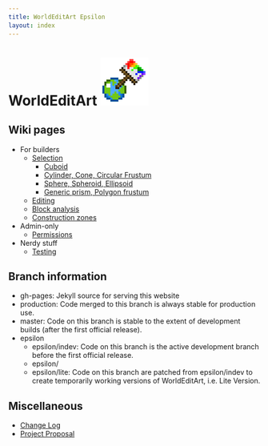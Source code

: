 ```yaml
---
title: WorldEditArt Epsilon
layout: index
---
```


WorldEditArt ![](plugin_icon.png)
============

## Wiki pages
* For builders
  * [Selection](wiki/Selection)
    * [Cuboid](wiki/Shapes/Cuboid)
    * [Cylinder, Cone, Circular Frustum](wiki/Shapes/CCC)
    * [Sphere, Spheroid, Ellipsoid](wiki/Shapes/Sphere)
    * [Generic prism, Polygon frustum](wiki/Shapes/Polygon_frustum)
  * [Editing](wiki/Editing)
  * [Block analysis](wiki/Block_analysis)
  * [Construction zones](wiki/Construction_zone)
* Admin-only
  * [Permissions](wiki/Permissions)
* Nerdy stuff
  * [Testing](wiki/Testing)

## Branch information
* gh-pages: Jekyll source for serving this website
* production: Code merged to this branch is always stable for production use.
* master: Code on this branch is stable to the extent of development builds (after the first official release).
* epsilon
  * epsilon/indev: Code on this branch is the active development branch before the first official release.
  * epsilon/
  * epsilon/lite: Code on this branch are patched from epsilon/indev to create temporarily working versions of WorldEditArt, i.e. Lite Version.

## Miscellaneous
* [Change Log](changelog)
* [Project Proposal](ProjectProposal)
